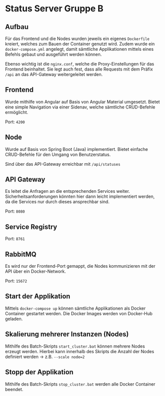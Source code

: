 # Status Server Gruppe B

## Aufbau

Für das Frontend und die Nodes wurden jeweils ein eigenes `Dockerfile` kreiert, welches zum Bauen der Container genutzt wird.
Zudem wurde ein `docker-compose.yml` angelegt, damit sämtliche Applikationen mittels eines Befehls gebaut und ausgeführt werden können.

Ebenso wichtig ist die `nginx.conf`, welche die Proxy-Einstellungen für das Frontend beinhaltet.
Sie legt auch fest, dass alle Requests mit dem Präfix `/api` an das API-Gateway weitergeleitet werden.

## Frontend

Wurde mithilfe von Angular auf Basis von Angular Material umgesetzt.
Bietet eine simple Navigation via einer Sidenav, welche sämtliche CRUD-Befehle ermöglicht.

Port: `4200`

## Node

Wurde auf Basis von Spring Boot (Java) implementiert.
Bietet einfache CRUD-Befehle für den Umgang von Benutzerstatus.

Sind über das API-Gateway erreichbar mit `/api/statuses`

## API Gateway
Es leitet die Anfragen an die entsprechenden Services weiter. 
Sicherheitsanforderungen könnten hier dann leicht implementiert werden, 
da die Services nur durch dieses ansprechbar sind.

Port: `8080`

## Service Registry

Port: `8761`

## RabbitMQ
Es wird nur der Frontend-Port gemappt, die Nodes kommunizieren mit der API über ein Docker-Network.

Port: `15672`

## Start der Applikation
Mittels `docker-compose up` können sämtliche Applikationen als Docker Container gestartet werden.
Die Docker Images werden von Docker-Hub geladen.

## Skalierung mehrerer Instanzen (Nodes)

Mithilfe des Batch-Skripts `start_cluster.bat` können mehrere Nodes erzeugt werden.
Hierbei kann innerhalb des Skripts die Anzahl der Nodes definiert werden → z.B. `--scale node=2`

## Stopp der Applikation

Mithilfe des Batch-Skripts `stop_cluster.bat` werden alle Docker Container beendet.